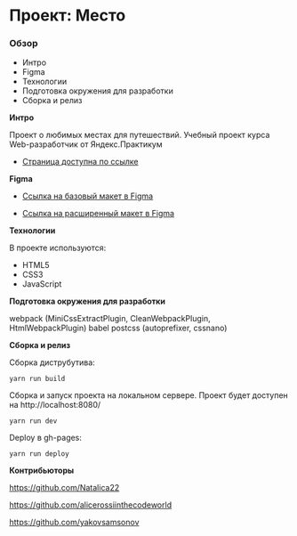 # Проект: Место

### Обзор

- Интро
- Figma
- Технологии
- Подготовка окружения для разработки
- Сборка и релиз

**Интро**

Проект о любимых местах для путешествий.
Учебный проект курса Web-разработчик от Яндекс.Практикум

- [Страница доступна по ссылке](https://yakovsamsonov.github.io/mesto-project/)

**Figma**

- [Ссылка на базовый макет в Figma](https://www.figma.com/file/2cn9N9jSkmxD84oJik7xL7/JavaScript.-Sprint-4)

- [Ссылка на расширенный макет в Figma](https://www.figma.com/file/bjyvbKKJN2naO0ucURl2Z0/JavaScript.-Sprint-5)

**Технологии**

В проекте используются:

- HTML5
- CSS3
- JavaScript

**Подготовка окружения для разработки**

webpack (MiniCssExtractPlugin, CleanWebpackPlugin, HtmlWebpackPlugin)
babel
postcss (autoprefixer, cssnano)

**Сборка и релиз**

Сборка диструбутива:

```
yarn run build
```

Сборка и запуск проекта на локальном сервере.
Проект будет доступен на http://localhost:8080/

```
yarn run dev
```

Deploy в gh-pages:

```
yarn run deploy
```

**Контрибьюторы**

https://github.com/Natalica22

https://github.com/alicerossiinthecodeworld

https://github.com/yakovsamsonov

